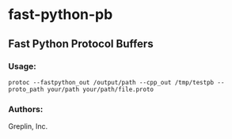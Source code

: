 fast-python-pb
=====================

Fast Python Protocol Buffers
----------------------------


### Usage:

    protoc --fastpython_out /output/path --cpp_out /tmp/testpb --proto_path your/path your/path/file.proto


### Authors:

Greplin, Inc.
